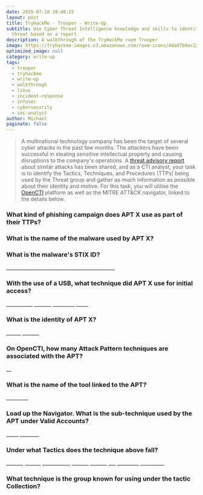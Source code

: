 ```yaml
---
date: 2025-07-10 10:48:15
layout: post
title: TryHackMe - Trooper - Write-Up
subtitle: Use Cyber Threat Intelligence knowledge and skills to identify a
  threat based on a report.
description: A walkthrough of the TryHackMe room Trooper
image: https://tryhackme-images.s3.amazonaws.com/room-icons/4da07b9ac2204d8d95505bb9601527eb.png
optimized_image: null
category: write-up
tags:
  - trooper
  - tryhackme
  - write-up
  - walkthrough
  - linux
  - incident-response
  - infosec
  - cybersecurity
  - soc-analyst
author: Michael
paginate: false
---
```

> A multinational technology company has been the target of several cyber attacks in the past few months. The attackers have been successful in stealing sensitive intellectual property and causing disruptions to the company's operations. A [threat advisory report](https://assets.tryhackme.com/additional/trooper-cti/APT_X_USBFerry.pdf) about similar attacks has been shared, and as a CTI analyst, your task is to identify the Tactics, Techniques, and Procedures (TTPs) being used by the Threat group and gather as much information as possible about their identity and motive. For this task, you will utilise the [OpenCTI](https://tryhackme.com/room/opencti) platform as well as the MITRE ATT&CK navigator, linked to the details below. 



### What kind of phishing campaign does APT X use as part of their TTPs?



### What is the name of the malware used by APT X?

### What is the malware's STIX ID?

\_\_\_\_\_\_\_\_\_\_\_\_\_\_\_\_\_\_\_\_\_\_\_\_\_\_\_\_\_\_\_\_\_\_\_\_\_\_\_\_\_\_\_\__

### With the use of a USB, what technique did APT X use for initial access?

\_\_\_\_\_\_\_\_\_\__ \_\_\_\_\_\_\_ \_\_\_\_\_\_\_\_\_ \_\____

### What is the identity of APT X? 

\_\_\_\_\_\_ \_\_\_\_\_\__

### On OpenCTI, how many Attack Pattern techniques are associated with the APT?

__

### What is the name of the tool linked to the APT?

\_\_\_\_\_\_\_\__

### Load up the Navigator. What is the sub-technique used by the APT under Valid Accounts?

\_\_\_\_\_ \_\_\_\_\____

### Under what Tactics does the technique above fall?

\_\_\_\_\_\__ \_\_\_\_\_\_, \_\_\_\_\_\_\_\_\_\_\_,  \_\_\_\_\_\_\_ \_\_\_\_\_\__ \_\_\_ \_\_\_\_\_\_\_\_\_ \_\_\_\_\_\_\_\_\_\_

### What technique is the group known for using under the tactic Collection?